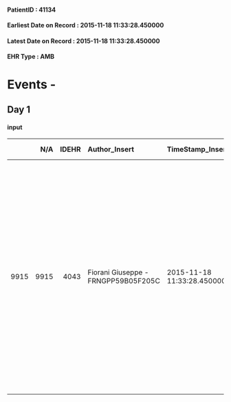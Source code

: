 
#### PatientID : 41134
#### Earliest Date on Record : 2015-11-18 11:33:28.450000
#### Latest Date on Record : 2015-11-18 11:33:28.450000
#### EHR Type : AMB

# Events - 

## Day 1

#### input
|      |    N/A |   IDEHR | Author_Insert                       | TimeStamp_Insert           | EHRType   |   PatientID |   IDDigitalSignDocument | persone_vicine   |   Unnamed: 0_x.1 |   IDANAMNESI_SOCIALE | Patient   | FamigliaAltro   | Paziente_T   | FamigliaAltro_T   |   Non_Rilevabile_x.1 | Note_Non_Rilevabile_x.1   | opt_Problemi   | Note_I                                                                                                                                                                                                                                                                | ds_note_timori                                                                                                                   | chk_contr_sintomi   | opt_paziente_a   | opt_famiglia_a   | opt_adeguatezza   | ds_note_ad                                                         | opt_paziente_solo   | ds_note_con                                                                                                                                                                                                                                                                                                                                                                                                             | opt_presente_assente   | Presenza_minori   | Caregiver_principale   | opt_capacita     | opt_necessario   | opt_presente   | opt_risorse_ec   | opt_paziente_psi   | opt_Ins_vol   | opt_paziente_ad   | opt_caregiver_ad   | opt_esenzione   | opt_inv_civile   |   invalidita_perc |   ds_codice_es | Needs     | Domestic partnership    | Fragility   | opt_indennita_acc         | opt_legge                 | opt_famiglia_psi   | opt_disponibilit_paz   |
|-----:|-------:|--------:|:------------------------------------|:---------------------------|:----------|------------:|------------------------:|:-----------------|-----------------:|---------------------:|:----------|:----------------|:-------------|:------------------|---------------------:|:--------------------------|:---------------|:----------------------------------------------------------------------------------------------------------------------------------------------------------------------------------------------------------------------------------------------------------------------|:---------------------------------------------------------------------------------------------------------------------------------|:--------------------|:-----------------|:-----------------|:------------------|:-------------------------------------------------------------------|:--------------------|:------------------------------------------------------------------------------------------------------------------------------------------------------------------------------------------------------------------------------------------------------------------------------------------------------------------------------------------------------------------------------------------------------------------------|:-----------------------|:------------------|:-----------------------|:-----------------|:-----------------|:---------------|:-----------------|:-------------------|:--------------|:------------------|:-------------------|:----------------|:-----------------|------------------:|---------------:|:----------|:------------------------|:------------|:--------------------------|:--------------------------|:-------------------|:-----------------------|
| 9915 |   9915 |    4043 | Fiorani Giuseppe - FRNGPP59B05F205C | 2015-11-18 11:33:28.450000 | AMB       |       41134 |                  189619 | N/A              |             1872 |                 1283 | Si#1      | Si#1            | No#0         | Si#1              |                    0 | NR                        | Si#1           | La pz √® informata solo della diagnosi iniziale di adk del retto,mentre ignora la presenza di secondarismi polmonari ,linfonodali ed ossei di recente riscontro.I figli sono stato messi al corrente della prognosi e dell'assenza di valide prospettive terapeutiche | La figlia chiede agli operatori Vidas di evitare una comunicazione pi√π diretta alla pz, relativamente alla patologia oncologica | controllo sintomi#0 | Indefinite#2     | Congruenti#1     | Da valutare#2     | Dal colloquio non sono emersi limiti di adeguatezza della famiglia | No#0                | Vedova da 15 anni,da qualche tempo vive con la figlia Lucia di aa 58 e con i suoi due figli ,dopo la separazione dal marito.Altri quattro figli fuori casa;3 femmine:Giovanna ,residente a sua volta a Cesano Boscone,Nicol√≤ abitante a Gaggiano e Loredana e Claudia,entrambe residenti a Cormano.La pz √® supportata soprattutto dalle figlie Giovanna e Lucia ,le quali si alternano nella gestione dell'assistenza | Presente#1             | No#0              | La figlia Lucia        | Incrementabile#1 | No#0             | No#0           | Adeguate#1       | No#0               | No#0          | Totale#2          | Totale#2           | Si#1            | Si#1             |                75 |             48 | Clinici#0 | Figli#2;Altri parenti#3 | nessuna#0   | in fase di accertamento#2 | in fase di accertamento#2 | No#0               | Da verificare#2        |



